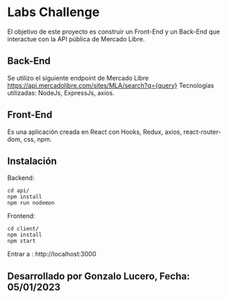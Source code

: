 # Labs Challenge 

El objetivo de este proyecto es construir un Front-End y un Back-End que interactue con la API pública de Mercado Libre.


## Back-End

Se utilizo el siguiente endpoint de Mercado Libre https://api.mercadolibre.com/sites/MLA/search?q={query}
Tecnologías utilizadas: NodeJs, ExpressJs, axios.

## Front-End

Es una aplicación creada en React con Hooks, Redux, axios, react-router-dom, css, npm.


## Instalación

Backend:
```
cd api/
npm install
npm run nodemon
```
Frontend:
```
cd client/
npm install
npm start
```

Entrar a : http://localhost:3000

## Desarrollado por Gonzalo Lucero, Fecha: 05/01/2023



